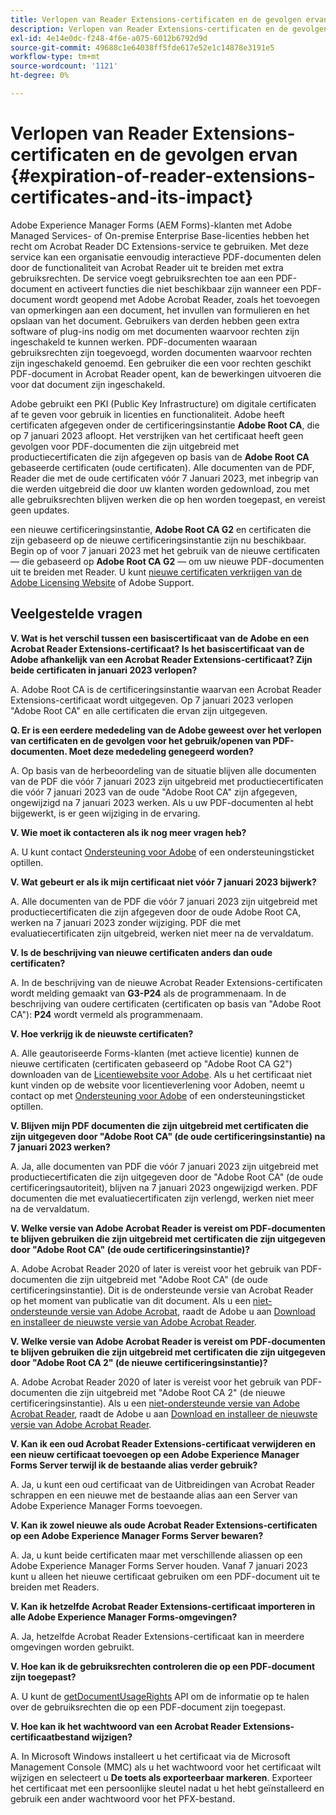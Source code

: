 ```yaml
---
title: Verlopen van Reader Extensions-certificaten en de gevolgen ervan
description: Verlopen van Reader Extensions-certificaten en de gevolgen ervan
exl-id: 4e14e0dc-f248-4f6e-a075-6012b6792d9d
source-git-commit: 49688c1e64038ff5fde617e52e1c14878e3191e5
workflow-type: tm+mt
source-wordcount: '1121'
ht-degree: 0%

---
```



# Verlopen van Reader Extensions-certificaten en de gevolgen ervan {#expiration-of-reader-extensions-certificates-and-its-impact}

Adobe Experience Manager Forms (AEM Forms)-klanten met Adobe Managed Services- of On-premise Enterprise Base-licenties hebben het recht om Acrobat Reader DC Extensions-service te gebruiken. Met deze service kan een organisatie eenvoudig interactieve PDF-documenten delen door de functionaliteit van Acrobat Reader uit te breiden met extra gebruiksrechten. De service voegt gebruiksrechten toe aan een PDF-document en activeert functies die niet beschikbaar zijn wanneer een PDF-document wordt geopend met Adobe Acrobat Reader, zoals het toevoegen van opmerkingen aan een document, het invullen van formulieren en het opslaan van het document. Gebruikers van derden hebben geen extra software of plug-ins nodig om met documenten waarvoor rechten zijn ingeschakeld te kunnen werken. PDF-documenten waaraan gebruiksrechten zijn toegevoegd, worden documenten waarvoor rechten zijn ingeschakeld genoemd. Een gebruiker die een voor rechten geschikt PDF-document in Acrobat Reader opent, kan de bewerkingen uitvoeren die voor dat document zijn ingeschakeld.

Adobe gebruikt een PKI (Public Key Infrastructure) om digitale certificaten af te geven voor gebruik in licenties en functionaliteit. Adobe heeft certificaten afgegeven onder de certificeringsinstantie **Adobe Root CA**, die op 7 januari 2023 afloopt. Het verstrijken van het certificaat heeft geen gevolgen voor PDF-documenten die zijn uitgebreid met productiecertificaten die zijn afgegeven op basis van de **Adobe Root CA** gebaseerde certificaten (oude certificaten). Alle documenten van de PDF, Reader die met de oude certificaten vóór 7 Januari 2023, met inbegrip van die werden uitgebreid die door uw klanten worden gedownload, zou met alle gebruiksrechten blijven werken die op hen worden toegepast, en vereist geen updates.

een nieuwe certificeringsinstantie, **Adobe Root CA G2** en certificaten die zijn gebaseerd op de nieuwe certificeringsinstantie zijn nu beschikbaar. Begin op of voor 7 januari 2023 met het gebruik van de nieuwe certificaten — die gebaseerd op **Adobe Root CA G2** — om uw nieuwe PDF-documenten uit te breiden met Reader.  U kunt [nieuwe certificaten verkrijgen van de Adobe Licensing Website](https://licensing.adobe.com/) of Adobe Support.

## Veelgestelde vragen

**V. Wat is het verschil tussen een basiscertificaat van de Adobe en een Acrobat Reader Extensions-certificaat? Is het basiscertificaat van de Adobe afhankelijk van een Acrobat Reader Extensions-certificaat? Zijn beide certificaten in januari 2023 verlopen?**

A. Adobe Root CA is de certificeringsinstantie waarvan een Acrobat Reader Extensions-certificaat wordt uitgegeven. Op 7 januari 2023 verlopen &quot;Adobe Root CA&quot; en alle certificaten die ervan zijn uitgegeven.

**Q. Er is een eerdere mededeling van de Adobe geweest over het verlopen van certificaten en de gevolgen voor het gebruik/openen van PDF-documenten. Moet deze mededeling genegeerd worden?**

A. Op basis van de herbeoordeling van de situatie blijven alle documenten van de PDF die vóór 7 januari 2023 zijn uitgebreid met productiecertificaten die vóór 7 januari 2023 van de oude &quot;Adobe Root CA&quot; zijn afgegeven, ongewijzigd na 7 januari 2023 werken. Als u uw PDF-documenten al hebt bijgewerkt, is er geen wijziging in de ervaring.

**V. Wie moet ik contacteren als ik nog meer vragen heb?**

A. U kunt contact [Ondersteuning voor Adobe](https://experienceleague.adobe.com/?support-solution=Experience+Manager#support) of een ondersteuningsticket optillen.

**V. Wat gebeurt er als ik mijn certificaat niet vóór 7 januari 2023 bijwerk?**

A. Alle documenten van de PDF die vóór 7 januari 2023 zijn uitgebreid met productiecertificaten die zijn afgegeven door de oude Adobe Root CA, werken na 7 januari 2023 zonder wijziging. PDF die met evaluatiecertificaten zijn uitgebreid, werken niet meer na de vervaldatum.

**V. Is de beschrijving van nieuwe certificaten anders dan oude certificaten?**

A. In de beschrijving van de nieuwe Acrobat Reader Extensions-certificaten wordt melding gemaakt van **G3-P24** als de programmenaam. In de beschrijving van oudere certificaten (certificaten op basis van &quot;Adobe Root CA&quot;): **P24** wordt vermeld als programmenaam.

**V. Hoe verkrijg ik de nieuwste certificaten?**

A. Alle geautoriseerde Forms-klanten (met actieve licentie) kunnen de nieuwe certificaten (certificaten gebaseerd op &quot;Adobe Root CA G2&quot;) downloaden van de [Licentiewebsite voor Adobe](https://licensing.adobe.com/). Als u het certificaat niet kunt vinden op de website voor licentieverlening voor Adoben, neemt u contact op met [Ondersteuning voor Adobe](https://experienceleague.adobe.com/?support-solution=Experience+Manager&amp;lang=en#support) of een ondersteuningsticket optillen.

**V. Blijven mijn PDF documenten die zijn uitgebreid met certificaten die zijn uitgegeven door &quot;Adobe Root CA&quot; (de oude certificeringsinstantie) na 7 januari 2023 werken?**

A. Ja, alle documenten van PDF die vóór 7 januari 2023 zijn uitgebreid met productiecertificaten die zijn uitgegeven door de &quot;Adobe Root CA&quot; (de oude certificeringsautoriteit), blijven na 7 januari 2023 ongewijzigd werken. PDF documenten die met evaluatiecertificaten zijn verlengd, werken niet meer na de vervaldatum.

**V. Welke versie van Adobe Acrobat Reader is vereist om PDF-documenten te blijven gebruiken die zijn uitgebreid met certificaten die zijn uitgegeven door &quot;Adobe Root CA&quot; (de oude certificeringsinstantie)?**

A. Adobe Acrobat Reader 2020 of later is vereist voor het gebruik van PDF-documenten die zijn uitgebreid met &quot;Adobe Root CA&quot; (de oude certificeringsinstantie). Dit is de ondersteunde versie van Acrobat Reader op het moment van publicatie van dit document. Als u een [niet-ondersteunde versie van Adobe Acrobat](https://helpx.adobe.com/support/programs/eol-matrix.html), raadt de Adobe u aan [Download en installeer de nieuwste versie van Adobe Acrobat Reader](https://get.adobe.com/reader/).

**V. Welke versie van Adobe Acrobat Reader is vereist om PDF-documenten te blijven gebruiken die zijn uitgebreid met certificaten die zijn uitgegeven door &quot;Adobe Root CA 2&quot; (de nieuwe certificeringsinstantie)?**

A. Adobe Acrobat Reader 2020 of later is vereist voor het gebruik van PDF-documenten die zijn uitgebreid met &quot;Adobe Root CA 2&quot; (de nieuwe certificeringsinstantie). Als u een [niet-ondersteunde versie van Adobe Acrobat Reader](https://helpx.adobe.com/support/programs/eol-matrix.html), raadt de Adobe u aan [Download en installeer de nieuwste versie van Adobe Acrobat Reader](https://get.adobe.com/reader/).

**V. Kan ik een oud Acrobat Reader Extensions-certificaat verwijderen en een nieuw certificaat toevoegen op een Adobe Experience Manager Forms Server terwijl ik de bestaande alias verder gebruik?**

A. Ja, u kunt een oud certificaat van de Uitbreidingen van Acrobat Reader schrappen en een nieuwe met de bestaande alias aan een Server van Adobe Experience Manager Forms toevoegen.

**V. Kan ik zowel nieuwe als oude Acrobat Reader Extensions-certificaten op een Adobe Experience Manager Forms Server bewaren?**

A. Ja, u kunt beide certificaten maar met verschillende aliassen op een Adobe Experience Manager Forms Server houden. Vanaf 7 januari 2023 kunt u alleen het nieuwe certificaat gebruiken om een PDF-document uit te breiden met Readers.

**V. Kan ik hetzelfde Acrobat Reader Extensions-certificaat importeren in alle Adobe Experience Manager Forms-omgevingen?**

A. Ja, hetzelfde Acrobat Reader Extensions-certificaat kan in meerdere omgevingen worden gebruikt.

**V. Hoe kan ik de gebruiksrechten controleren die op een PDF-document zijn toegepast?**

A. U kunt de [getDocumentUsageRights](https://experienceleague.adobe.com/docs/experience-manager-65/forms/developer-reference/programming-aem-forms-jee/java-api-quick-start-code-examples/acrobat-reader-dc-extensions-service.html?lang=en#quick-start-soap-mode-retrieving-credential-information-using-the-java-api) API om de informatie op te halen over de gebruiksrechten die op een PDF-document zijn toegepast.

**V. Hoe kan ik het wachtwoord van een Acrobat Reader Extensions-certificaatbestand wijzigen?**

A. In Microsoft Windows installeert u het certificaat via de Microsoft Management Console (MMC) als u het wachtwoord voor het certificaat wilt wijzigen en selecteert u **De toets als exporteerbaar markeren**. Exporteer het certificaat met een persoonlijke sleutel nadat u het hebt geïnstalleerd en gebruik een ander wachtwoord voor het PFX-bestand.


<!-- 
## Applying the certificates {#obtaning-and-applying-the-certificates} 

You can choose one of the following paths to apply latest certificates:

* [Updating certificates for an AEM Forms on JEE environment](#Updating-and-Applying-certificates-for-an-AEM-Forms-on-JEE-environment) 
* [Updating certificates for an AEM Forms on OSGi environment](#Updating-and-applying-certificates-for-an-AEM-Forms-on-OSGi-environment)

>[!NOTE]
>
>The document uses the term certificates and credentials interchangeably.

### Pre-requisites {#Pre-requisites}

Updating the certificates requires using actions available on AEM Forms administrator console and Reader Extension APIs provided by AEM Forms. The document is intended for users and administrators with knowledge of using Adobe Experience Manger Forms APIs. Before you start, ensure that: 

* the user has administrator rights on underlying AEM Forms environment. 
* the user has setup the [development environment](https://experienceleague.adobe.com/docs/experience-manager-65/developing/devtools/howto-projects-eclipse.html) and has access to it.
* [obtain the certificates](#obtain-the-certificates).


### Obtain the certificates {#obtain-the-certificates}

The Rights credential is delivered as a digital certificate that contains the public key, the private key, and the password used to access the credential.

If your organization purchases a production version of Reader Extensions, the production Rights credential is delivered by Adobe Licensing Website (LWS). A production Rights credential is unique to your organization and can enable the specific usage rights that you require.

If you obtained Reader Extensions through a partner or software provider who integrated Reader Extensions into their software, the Rights credential is provided to you by that partner who, in turn, receives this credential from Adobe.

>[!NOTE]
>
>The Rights credential cannot be used for typical document signing or assertion of identity. For these applications, you can use a self-sign certificate or acquire an identity certificate from a Certificate Authority (CA).

The following types of Rights credentials are available:

**Customer Evaluation**: A credential with a short validity period that is provided to customers who want to evaluate Reader Extensions. Usage rights applied to documents using this credential expire when the credential expires. This type of credential is valid only for two to three months.

**Production**: A credential with a long validity period that is provided to customers who purchased the full product. Production credentials are unique to each customer but can be installed on multiple systems.

If you have already used certificates to reader extend PDF files, download a production certificate from [Adobe Licensing Website (LWS)](https://licensing.adobe.com/).

### Applying certificates for an AEM Forms on JEE environment {#Updating-and-Applying-certificates-for-an-AEM-Forms-on-JEE-environment} 

Applying new certificates on AEM Forms on JEE stack requires importing new credentials and applying usage rights. You can use admin console to import credentials and AEM Forms Reader Extension APIs to apply usage rights. 

#### Import and configure credentials 

You can use the Trust Store Management pages to import a new credential. The Trust Store may contain more than one Reader Extensions credential. You must designate one of those credentials as the default Reader Extensions credential. The default credential is used when a Workbench user is unable to determine which credential to use during process creation. These rules apply to default credentials:

* If you import a Reader Extensions credential and the Trust Store contains no other Reader Extensions credentials, it is set as the default.
* If you import a Reader Extensions credential with the Default option selected, the default type is removed from an existing default credential. The imported credential becomes the default.
* You cannot delete a default Reader Extensions credential. To delete the default credential, first set another credential as the default. An exception to this rule is that if there is only one credential, you can delete it even though it is the default.
* You cannot update a default Reader Extensions credential.

To import the credentials: 

1. In administration console, click Settings > Trust Store Management > Local Credentials.
1. Click Import and, under Trust Store Type, select Acrobat Reader DC extensions Credential.
1. (Optional) To indicate that this credential is the default credential to use with Acrobat Reader DC extensions, select Default.
1. In the Alias box, type an identifier for the credential. This identifier is used as the display name for the credential in Acrobat Reader DC extensions. This alias is also used to access the credential programmatically using the AEM forms SDK.
1. Click Choose File to locate the credential, type the password of the credential, and then click OK.

If the error message "Failed to import credential due to either incorrect file format, or incorrect password" appears, verify that the password is valid.

You can also import and delete credentials programmatically. (See [Programming with AEM forms](../../developing/credentials.md).)

<!-- ### Remove usage rights from existing rights-enabled PDF documents

Remove usage rights from existing rights-enabled PDF documents before applying usage rights with latest credentials. AEM Forms on JEE provides APIs to remove usage rights. For detailed instructions, see [Removing Usage Rights from PDF Documents](../../developing/assigning-usage-rights.md#removing-usage-rights-from-pdf-documents).

To remove usage rights for AEM Forms on JEE processes developed in Workbench, see [Workbench Help](https://helpx.adobe.com/content/dam/help/en/experience-manager/6-5/forms/pdf/WorkbenchHelp.pdf). 

#### Apply the usage rights to PDF documents 

After importing new credentials, you can apply usage rights to PDF documents using the Acrobat Reader DC extensions Java Client API and web service.  For details, see [Applying Usage Rights to PDF Documents](../../developing/assigning-usage-rights.md#applying-usage-rights-to-pdf-documents). 


### Applying certificates for an AEM Forms on OSGi environment {#Updating-and-applying-certificates-for-an-AEM-Forms-on-OSGi-environment}

Applying new certificates on AEM Forms on OSGi stack requires importing new credentials and applying usage rights. You can use admin console to import credentials and AEM Forms Reader Extension APIs to apply usage rights. 

#### Import credentials {#Import-credentials}

In an AEM Forms on OSGi environment, a Reader Extension credential is associated with fd-service user. Before adding credentials for fd-user key store, perform the following steps to create a key store: 

1. Log in to your AEM Author instance as an Administrator.
1. Go to **[!UICONTROL Tools]**> **[!UICONTROL Security]**>**[!UICONTROL Users]**.
1. Scroll down the list of users until you find fd-service user account.
1. Click **[!UICONTROL fd-service]** user.
1. Click keystore tab.
1. Click **[!UICONTROL Create KeyStore]**.
1. Set the KeyStore Access Password and save your settings to create the KeyStore password.

After creating the key-store, add credentials to fd-service user. The following video explains the steps: 

>[!VIDEO](https://images-tv.adobe.com/mpcv3/5577/8db8e554-f04b-4fae-8108-b9b5e0eb03ad_1627925794.854x480at800_h264.mp4)

The following command list the details of the pfx file. Before running the command, navigate to the directory that contains the .pfx file.

`keytool -v -list -storetype pkcs12 -keystore [name of your .pfx file]`

For example, keytool -v -list -storetype pkcs12 -keystore 1005566.pfx where 1005566.pfx is the name of my pfx file

<!-- ### Remove usage rights from existing rights-enabled PDF documents

Remove usage rights from existing rights-enabled PDF documents before applying usage rights with latest credentials. You can remove the usage rights for a document by invoking the removeUsageRights API from within the docAssuranceServiceAPI. For detailed information, see [Remove Usage Rights](/help/forms/using/aem-document-services-programmatically.md#removing-usage-rights) document.

#### Apply the usage rights to PDF documents 

To apply usage rights in an AEM Forms on OSGi environment, Create custom OSGi service to usage rights to the documents. You can also create a servlet with a POST method to return the reader extended PDF to the user. For detailed instructions, see [Applying Reader Extensions](https://experienceleague.adobe.com/docs/experience-manager-learn/forms/document-services/apply-reader-extension-rights-to-pdf.html).  -->
